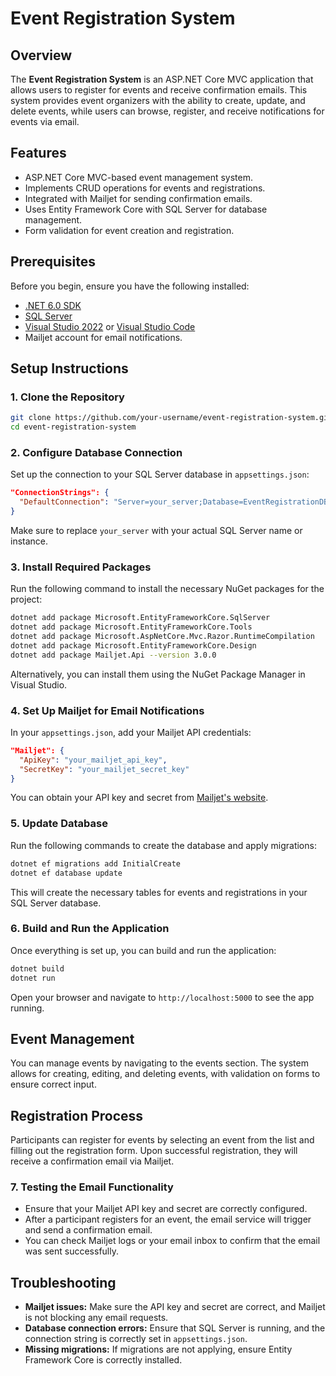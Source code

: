 # Event Registration System

## Overview
The **Event Registration System** is an ASP.NET Core MVC application that allows users to register for events and receive confirmation emails. This system provides event organizers with the ability to create, update, and delete events, while users can browse, register, and receive notifications for events via email.

## Features
- ASP.NET Core MVC-based event management system.
- Implements CRUD operations for events and registrations.
- Integrated with Mailjet for sending confirmation emails.
- Uses Entity Framework Core with SQL Server for database management.
- Form validation for event creation and registration.
  
## Prerequisites
Before you begin, ensure you have the following installed:
- [.NET 6.0 SDK](https://dotnet.microsoft.com/download)
- [SQL Server](https://www.microsoft.com/en-us/sql-server/sql-server-downloads)
- [Visual Studio 2022](https://visualstudio.microsoft.com/) or [Visual Studio Code](https://code.visualstudio.com/)
- Mailjet account for email notifications.

## Setup Instructions

### 1. Clone the Repository
```bash
git clone https://github.com/your-username/event-registration-system.git
cd event-registration-system
```

### 2. Configure Database Connection
Set up the connection to your SQL Server database in `appsettings.json`:

```json
"ConnectionStrings": {
  "DefaultConnection": "Server=your_server;Database=EventRegistrationDB;Trusted_Connection=True;MultipleActiveResultSets=true"
}
```

Make sure to replace `your_server` with your actual SQL Server name or instance.

### 3. Install Required Packages
Run the following command to install the necessary NuGet packages for the project:

```bash
dotnet add package Microsoft.EntityFrameworkCore.SqlServer
dotnet add package Microsoft.EntityFrameworkCore.Tools
dotnet add package Microsoft.AspNetCore.Mvc.Razor.RuntimeCompilation
dotnet add package Microsoft.EntityFrameworkCore.Design
dotnet add package Mailjet.Api --version 3.0.0
```

Alternatively, you can install them using the NuGet Package Manager in Visual Studio.

### 4. Set Up Mailjet for Email Notifications
In your `appsettings.json`, add your Mailjet API credentials:

```json
"Mailjet": {
  "ApiKey": "your_mailjet_api_key",
  "SecretKey": "your_mailjet_secret_key"
}
```

You can obtain your API key and secret from [Mailjet's website](https://www.mailjet.com/).

### 5. Update Database
Run the following commands to create the database and apply migrations:

```bash
dotnet ef migrations add InitialCreate
dotnet ef database update
```

This will create the necessary tables for events and registrations in your SQL Server database.

### 6. Build and Run the Application
Once everything is set up, you can build and run the application:

```bash
dotnet build
dotnet run
```

Open your browser and navigate to `http://localhost:5000` to see the app running.

## Event Management

You can manage events by navigating to the events section. The system allows for creating, editing, and deleting events, with validation on forms to ensure correct input.

## Registration Process

Participants can register for events by selecting an event from the list and filling out the registration form. Upon successful registration, they will receive a confirmation email via Mailjet.

### 7. Testing the Email Functionality
- Ensure that your Mailjet API key and secret are correctly configured.
- After a participant registers for an event, the email service will trigger and send a confirmation email.
- You can check Mailjet logs or your email inbox to confirm that the email was sent successfully.

## Troubleshooting

- **Mailjet issues:** Make sure the API key and secret are correct, and Mailjet is not blocking any email requests.
- **Database connection errors:** Ensure that SQL Server is running, and the connection string is correctly set in `appsettings.json`.
- **Missing migrations:** If migrations are not applying, ensure Entity Framework Core is correctly installed.
